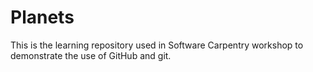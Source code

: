 # Planets
This is the learning repository used in Software Carpentry workshop to demonstrate the use of GitHub and git.

